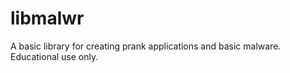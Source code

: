 # libmalwr
A basic library for creating prank applications and basic malware. Educational use only.
